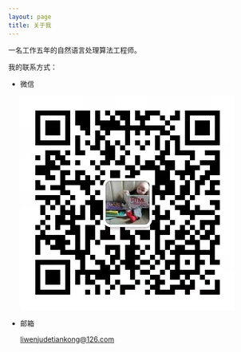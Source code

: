 ```yaml
---
layout: page
title: 关于我 
---
```

一名工作五年的自然语言处理算法工程师。

我的联系方式：
- 微信 
  
  ![](images/MyWechat.jpeg)
- 邮箱
  
  liwenjudetiankong@126.com